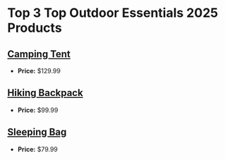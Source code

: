 # Top 3 Top Outdoor Essentials 2025 Products

## [Camping Tent](https://amazon.com/dp/tent)
- **Price:** $129.99

## [Hiking Backpack](https://amazon.com/dp/backpack)
- **Price:** $99.99

## [Sleeping Bag](https://amazon.com/dp/sleepingbag)
- **Price:** $79.99


